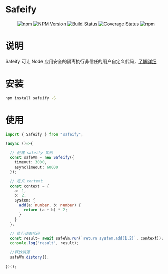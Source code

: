 # Safeify

<div align="center">

[![npm](https://img.shields.io/npm/l/safeify.svg)](LICENSE.md)
[![NPM Version](https://img.shields.io/npm/v/safeify.svg)](https://www.npmjs.com/package/safeify)
[![Build Status](https://www.travis-ci.org/Houfeng/safeify.svg?branch=master)](https://www.travis-ci.org/Houfeng/safeify)
[![Coverage Status](https://coveralls.io/repos/github/Houfeng/safeify/badge.svg?branch=master)](https://coveralls.io/github/Houfeng/safeify?branch=master)
[![npm](https://img.shields.io/npm/dt/safeify.svg)](https://www.npmjs.com/package/safeify)

</div>

# 说明

Safeify 可让 Node 应用安全的隔离执行非信任的用户自定义代码，[了解详细](//github.com/Houfeng/safeify/blob/master/DOC.md)

# 安装

```sh
npm install safeify -S
```

# 使用

```ts
import { Safeify } from "safeify";

(async ()=>{

  // 创建 safeify 实例
  const safeVm = new Safeify({
    timeout: 3000,
    asyncTimeout: 60000
  });

  // 定义 context
  const context = {
    a: 1,
    b: 2,
    system: {
      add(a: number, b: number) {
        return (a + b) * 2;
      }
    }
  };

  // 执行动态代码
  const result= await safeVm.run(`return system.add(1,2)`, context));
  console.log('result', result);

  //释放资源
  safeVm.distory();
  
})();
```